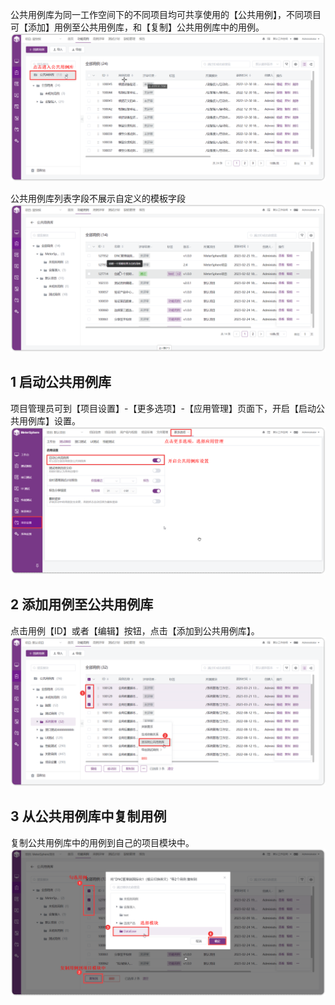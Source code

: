 公共用例库为同一工作空间下的不同项目均可共享使用的【公共用例】，不同项目可【添加】用例至公共用例库，和【复制】公共用例库中的用例。
![!公共用例库入口](../../../img/track/公共用例库入口.png)

公共用例库列表字段不展示自定义的模板字段
![!公共用例库页面](../../../img/track/公共用例库页面.png)

## 1 启动公共用例库
项目管理员可到【项目设置】-【更多选项】-【应用管理】页面下，开启【启动公共用例库】设置。
![!公共用例库选择数据](../../../img/track/启动公共用例库.png)

## 2 添加用例至公共用例库
点击用例【ID】或者【编辑】按钮，点击【添加到公共用例库】。
![!公共用例库批量处理](../../../img/track/添加用例至公共用例库.png)

## 3 从公共用例库中复制用例

复制公共用例库中的用例到自己的项目模块中。
![!公共用例库批量处理](../../../img/track/复制公共用例库中的用例.png)